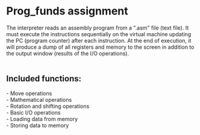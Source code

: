<h1> Prog_funds assignment </h1>
The interpreter reads an assembly program from a ".asm" file (text file). It must execute the instructions sequentially on the virtual machine updating the PC (program counter) after each instruction. At the end of execution, it will produce a dump of all registers and memory to the screen in addition to the output window (results of the I/O operations). <br><br>
<h2>Included functions: </h2>
  - Move operations <br>
  - Mathematical operations <br>
  - Rotation and shifting operations <br>
  - Basic I/O operations <br> 
  - Loading data from memory <br>
  - Storing data to memory <br>
